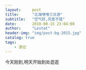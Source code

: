 ```yaml
---
layout:     post
title:      "北海嘿嘿三日游"
subtitle:   "空气好,风景不错"
date:       2018-08-15 23:04:00
author:     "Lestat"
header-img: "img/post-bg-2015.jpg"
catalog: true
tags:
    - 游记
---
```


今天刚到,明天开始到处逛逛

